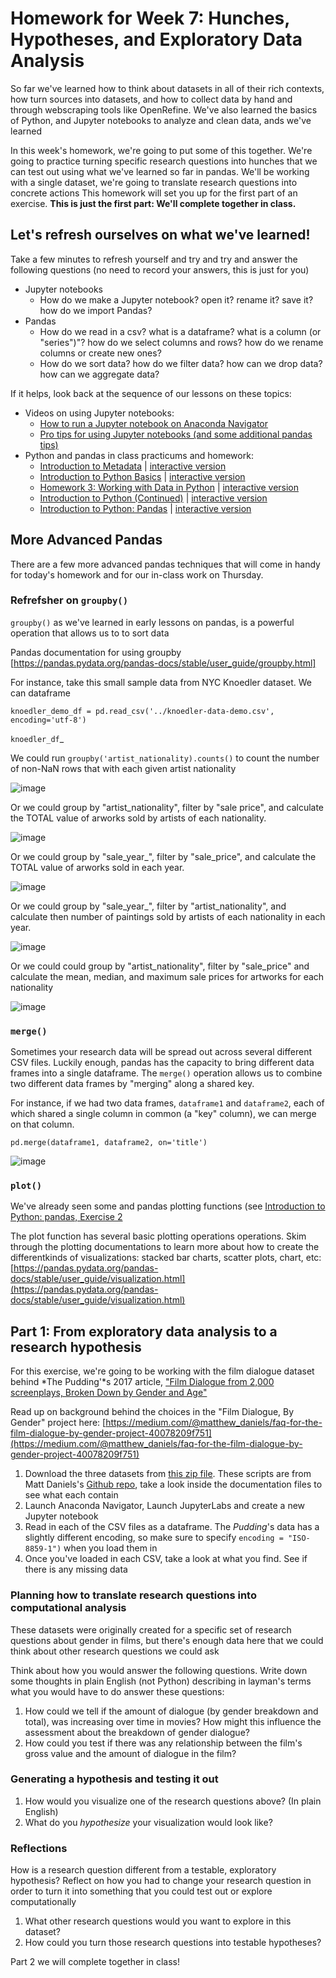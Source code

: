 # Homework for Week 7: Hunches, Hypotheses, and Exploratory Data Analysis

So far we've learned how to think about datasets in all of their rich contexts, how turn sources into datasets, and how to collect data by hand and through webscraping tools like OpenRefine. We've also learned the basics of Python, and Jupyter notebooks to analyze and clean data, ands we've learned 

In this week's homework, we're going to put some of this together. We're going to practice turning specific research questions into hunches that we can test out using what we've learned so far in pandas. We'll be working with a single dataset,  we're going to translate research questions into concrete actions  This homework will set you up for the first part of an exercise. **This is just the first part: We'll complete together in class.**

## Let's refresh ourselves on what we've learned!

Take a few minutes to refresh yourself and try and try and answer the following questions (no need to record your answers, this is just for you)

- Jupyter notebooks
	- How do we make a Jupyter notebook? open it? rename it? save it? how do we import Pandas?
- Pandas
	- How do we read in a csv? what is a dataframe? what is a column (or "series")"? how do we select columns and rows? how do we rename columns or create new ones?
	- How do we sort data? how do we filter data? how can we drop data? how can we aggregate data?

If it helps, look back at the sequence of our lessons on these topics: 

- Videos on using Jupyter notebooks:
	- [How to run a Jupyter notebook on Anaconda Navigator](https://princeton.zoom.us/rec/share/1uLtbi2UisC7Pl3ahYY8ZPEOpEvmV1xQpnPFVtze6DLDL9jrSQLEqZvlWx2r1XZT.7t57DUBTKoWewi-a?startTime=1614894075000)
	- [Pro tips for using Jupyter notebooks (and some additional pandas tips)](https://princeton.zoom.us/rec/share/I7cTIhAELXlhL1mBVjuO12oYSFhy6g_ODaKPR_f23QEy5XXua-qzk2e_EwAwCkVh.Wrkvl1Em98fRXe1j?startTime=1614896446000)
- Python and pandas in class practicums and homework: 
	- [Introduction to Metadata](https://github.com/sceckert/IntroDHSpring2021/blob/main/_week3/introduction-to-metadata.ipynb) | [interactive version](https://mybinder.org/v2/gh/sceckert/introdhspring2021/main?urlpath=lab/tree/_week3/introduction-to-metadata.ipynb)
	- [Introduction to Python Basics](https://github.com/sceckert/IntroDHSpring2021/blob/main/_week4/introduction-to-python.ipynb) | [interactive version](https://mybinder.org/v2/gh/sceckert/introdhspring2021/main?urlpath=lab/tree/_week4/introduction-to-python.ipynb)
	- [Homework 3: Working with Data in Python](https://github.com/sceckert/IntroDHSpring2021/blob/main/_week4/homework-3.ipynb) | [interactive version](https://mybinder.org/v2/gh/sceckert/introdhspring2021/main?urlpath=lab/tree/_week4/homework-3.ipynb)
	- [Introduction to Python (Continued)](https://github.com/sceckert/IntroDHSpring2021/blob/main/_week4/introduction-to-python-continued.ipynb) | [interactive version](https://mybinder.org/v2/gh/sceckert/introdhspring2021/main?urlpath=lab/tree/_week4/introduction-to-python-continued.ipynb) 
	- [Introduction to Python: Pandas](https://github.com/sceckert/IntroDHSpring2021/blob/main/_week5/python-continued.ipynb) | [interactive version](https://mybinder.org/v2/gh/sceckert/introdhspring2021/main?urlpath=lab/tree/_week5/python-continued.ipynb)

## More Advanced Pandas

There are a few more advanced pandas techniques that will come in handy for today's homework and for our in-class work on Thursday.

### Refrefsher on `groupby()` 

`groupby()` as we've learned in early lessons on pandas, is a powerful operation that allows us to to sort data 

Pandas documentation for using groupby [https://pandas.pydata.org/pandas-docs/stable/user_guide/groupby.html]

For instance, take this small sample data from NYC Knoedler dataset. We can dataframe 

`knoedler_demo_df = pd.read_csv('../knoedler-data-demo.csv', encoding='utf-8')`

`knoedler_df`_ 

We could run `groupby('artist_nationality).counts()` to count the number of non-NaN rows that with each given artist nationality

![image](../_images/groupby2.png)

Or we could group by "artist_nationality",  filter by "sale price", and calculate the TOTAL value of arworks sold by artists of each nationality.

![image](../_images/groupby4.png)

Or we could group by "sale_year_",  filter by "sale_price", and calculate the TOTAL value of arworks sold in each year.

![image](../_images/groupby5.png)

Or we could group by "sale_year_",  filter by "artist_nationality", and calculate then number of paintings sold by artists of each nationality in each year. 

![image](../_images/groupby6.png)

Or we could could group by "artist_nationality", filter by "sale_price"  and calculate the mean, median, and maximum sale prices  for artworks for each nationality

![image](../_images/groupby7.png)

### `merge()` 

Sometimes your research data will be spread out across several different CSV files. Luckily enough, pandas has the capacity to bring different data frames into a single dataframe. The `merge()` operation allows us to combine two different data frames by "merging" along a shared key.

For instance, if we had two data frames, `dataframe1` and `dataframe2`, each of which shared a single column in common (a "key" column), we can merge on that column.


`pd.merge(dataframe1, dataframe2, on='title')`

![image](../_images/merged.png)


### `plot()` 

We've already seen some and pandas plotting functions (see [Introduction to Python: pandas, Exercise 2](https://mybinder.org/v2/gh/sceckert/introdhspring2021/main?urlpath=lab/tree/_week5/python-continued.ipynb)

The plot function has several basic plotting operations operations. Skim through the plotting documentations to learn more about how to create the differentkinds of visualizations: stacked bar charts, scatter plots, chart, etc: [https://pandas.pydata.org/pandas-docs/stable/user_guide/visualization.html](https://pandas.pydata.org/pandas-docs/stable/user_guide/visualization.html)



## Part 1: From exploratory data analysis to a research hypothesis

For this exercise, we're going to be working with the film dialogue dataset behind *The Pudding'*s 2017 article, ["Film Dialogue from 2,000 screenplays, Broken Down by Gender and Age"](https://pudding.cool/2017/03/film-dialogue/)

Read up on background behind the choices in the "Film Dialogue, By Gender" project here: [https://medium.com/@matthew_daniels/faq-for-the-film-dialogue-by-gender-project-40078209f751](https://medium.com/@matthew_daniels/faq-for-the-film-dialogue-by-gender-project-40078209f751)

1. Download the three datasets from [this zip file](https://github.com/sceckert/IntroDHSpring2021/blob/main/_datasets/pudding-film-dialogue-data.zip?raw=true). These scripts are from Matt Daniels's [Github repo](https://github.com/matthewfdaniels/scripts/), take a look inside the documentation files to see what each contain
2. Launch Anaconda Navigator, Launch JupyterLabs and create a new Jupyter notebook 
3. Read in each of the CSV files as a dataframe. The *Pudding*'s data has a slightly different encoding, so make sure to specify `encoding = "ISO-8859-1")` when you load them in
4. Once you've loaded in each CSV, take a look at what you find. See if there is any missing data

### Planning how to translate research questions into computational analysis

These datasets were originally created for a specific set of research questions about gender in films, but there's enough data here that we could think about other research questions we could ask 

Think about how you would answer the following questions. Write down some thoughts in plain English (not Python) describing in layman's terms what you would have to do answer these questions: 

1. How could we tell if the amount of dialogue (by gender breakdown and total), was increasing over time in movies? How might this influence the assessment about the breakdown of gender dialogue?
2. How could you test if there was any relationship between the film's gross value and the amount of dialogue in the film?

### Generating a hypothesis and testing it out

1. How would you visualize one of the research questions above? (In plain English)
2. What do you *hypothesize* your visualization would look like? 


### Reflections

How is a research question different from a testable, exploratory hypothesis? Reflect on how you had to change your research question in order to turn it into something that you could test out or explore computationally  


1. What other research questions would you want to explore in this dataset?
2. How could you turn those research questions into testable hypotheses?


Part 2 we will complete together in class!